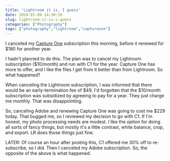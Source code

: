 ```yaml
---
title: 'Lightroom it is, I guess'
date: 2024-01-09 14:30:18
slug: lightroom-it-is-i-guess
categories: ["Photography"]
tags: ["photography","lightroom","captureone"]
---
```


I canceled my [Capture One](https://captureone.com) subscription this morning, before it renewed for $180 for another year.

I hadn't planned to do this. The plan was to cancel my Lightroom subscription ($10/month) and run with C1 for the year. Capture One has more to offer, and I like the files I get from it better than from Lightroom. So what happened?

When canceling the Lightroom subscription, I was informed that there would be an early-termination fee of $49. I'd forgotten that the $10/month subscription was subsidized by agreeing to pay for a year. They just charge me monthly. That was disappointing.

So, canceling Adobe and renewing Capture One was going to cost me $229 today. That bugged me, so I reviewed my decision to go with C1. If I'm honest, my photo processing needs are modest. I like the *option* for doing all sorts of fancy things, but mostly it's a little contrast, white balance, crop, and export. LR does those things just fine.

LATER: Of course an hour after posting this, C1 offered me 30% off to re-subscribe, so I did. Then I canceled my Adobe subscription. So, the opposite of the above is what happened.
